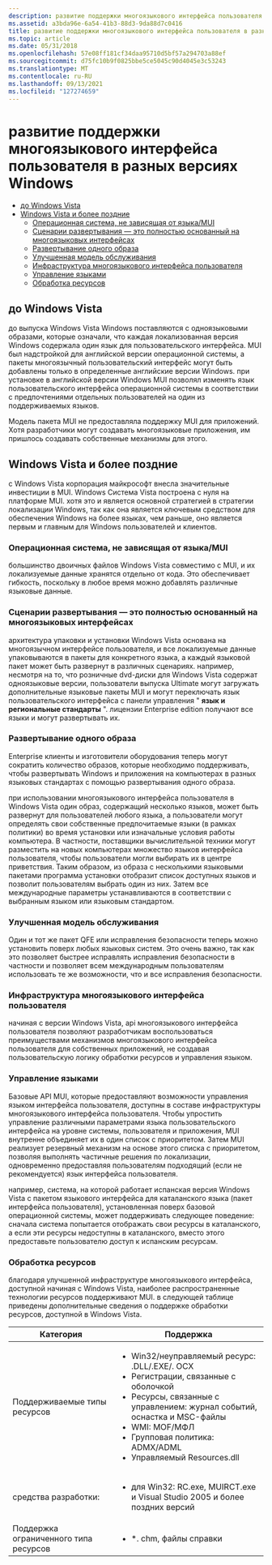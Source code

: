 ```yaml
---
description: развитие поддержки многоязыкового интерфейса пользователя в разных версиях Windows
ms.assetid: a3bda96e-6a54-41b3-88d3-9da88d7c0416
title: развитие поддержки многоязыкового интерфейса пользователя в разных версиях Windows
ms.topic: article
ms.date: 05/31/2018
ms.openlocfilehash: 57e08ff181cf34daa95710d5bf57a294703a88ef
ms.sourcegitcommit: d75fc10b9f0825bbe5ce5045c90d4045e3c53243
ms.translationtype: MT
ms.contentlocale: ru-RU
ms.lasthandoff: 09/13/2021
ms.locfileid: "127274659"
---
```

# <a name="evolution-of-mui-support-across-windows-versions"></a>развитие поддержки многоязыкового интерфейса пользователя в разных версиях Windows

-   [до Windows Vista](#before-windows-vista)
-   [Windows Vista и более поздние](#windows-vista-and-beyond)
    -   [Операционная система, не зависящая от языка/MUI](#a-language-neutralmui-operating-system)
    -   [Сценарии развертывания — это полностью основанный на многоязыковых интерфейсах](#deployment-scenarios-are-fully-mui-based)
    -   [Развертывание одного образа](#single-image-deployment)
    -   [Улучшенная модель обслуживания](#improved-servicing-model)
    -   [Инфраструктура многоязыкового интерфейса пользователя](#mui-infrastructure)
    -   [Управление языками](#language-management)
    -   [Обработка ресурсов](#resource-handling)

## <a name="before-windows-vista"></a>до Windows Vista

до выпуска Windows Vista Windows поставляются с одноязыковыми образами, которые означали, что каждая локализованная версия Windows содержала один язык для пользовательского интерфейса. MUI был надстройкой для английской версии операционной системы, а пакеты многоязычный пользовательский интерфейс могут быть добавлены только в определенные английские версии Windows. при установке в английской версии Windows MUI позволял изменять язык пользовательского интерфейса операционной системы в соответствии с предпочтениями отдельных пользователей на один из поддерживаемых языков.

Модель пакета MUI не предоставляла поддержку MUI для приложений. Хотя разработчики могут создавать многоязыковые приложения, им пришлось создавать собственные механизмы для этого.

## <a name="windows-vista-and-beyond"></a>Windows Vista и более поздние

с Windows Vista корпорация майкрософт внесла значительные инвестиции в MUI. Windows Система Vista построена с нуля на платформе MUI. хотя это и является основной стратегией в стратегии локализации Windows, так как она является ключевым средством для обеспечения Windows на более языках, чем раньше, оно является первым и главным для Windows пользователей и клиентов.

### <a name="a-language-neutralmui-operating-system"></a>Операционная система, не зависящая от языка/MUI

большинство двоичных файлов Windows Vista совместимо с MUI, и их локализуемые данные хранятся отдельно от кода. Это обеспечивает гибкость, поскольку в любое время можно добавлять различные языковые данные.

### <a name="deployment-scenarios-are-fully-mui-based"></a>Сценарии развертывания — это полностью основанный на многоязыковых интерфейсах

архитектура упаковки и установки Windows Vista основана на многоязычном интерфейсе пользователя, и все локализуемые данные упаковываются в пакеты для конкретного языка, а каждый языковой пакет может быть развернут в различных сценариях. например, несмотря на то, что розничные dvd-диски для Windows Vista содержат одноязыковые версии, пользователи выпуска Ultimate могут загружать дополнительные языковые пакеты MUI и могут переключать язык пользовательского интерфейса с панели управления " **язык и региональные стандарты** ". лицензии Enterprise edition получают все языки и могут развертывать их.

### <a name="single-image-deployment"></a>Развертывание одного образа

Enterprise клиенты и изготовители оборудования теперь могут сократить количество образов, которые необходимо поддерживать, чтобы развертывать Windows и приложения на компьютерах в разных языковых стандартах с помощью развертывания одного образа.

при использовании многоязыкового интерфейса пользователя в Windows Vista один образ, содержащий несколько языков, может быть развернут для пользователей любого языка, а пользователи могут определять свои собственные предпочитаемые языки (в рамках политики) во время установки или изначальные условия работы компьютера. В частности, поставщики вычислительной техники могут разместить на новых компьютерах множество языков интерфейса пользователя, чтобы пользователи могли выбирать их в центре приветствия. Таким образом, из образа с несколькими языковыми пакетами программа установки отобразит список доступных языков и позволит пользователям выбрать один из них. Затем все международные параметры устанавливаются в соответствии с выбранным языком или языковым стандартом.

### <a name="improved-servicing-model"></a>Улучшенная модель обслуживания

Один и тот же пакет QFE или исправления безопасности теперь можно установить поверх любых языковых систем. Это очень важно, так как это позволяет быстрее исправлять исправления безопасности в частности и позволяет всем международным пользователям использовать те же возможности, что и все исправления безопасности.

### <a name="mui-infrastructure"></a>Инфраструктура многоязыкового интерфейса пользователя

начиная с версии Windows Vista, api многоязыкового интерфейса пользователя позволяют разработчикам воспользоваться преимуществами механизмов многоязыкового интерфейса пользователя для собственных приложений, не создавая пользовательскую логику обработки ресурсов и управления языком.

### <a name="language-management"></a>Управление языками

Базовые API MUI, которые предоставляют возможности управления языком интерфейса пользователя, доступны в составе инфраструктуры многоязыкового интерфейса пользователя. Чтобы упростить управление различными параметрами языка пользовательского интерфейса на уровне системы, пользователя и приложения, MUI внутренне объединяет их в один список с приоритетом. Затем MUI реализует резервный механизм на основе этого списка с приоритетом, позволяя выполнять частичные решения по локализации, одновременно предоставляя пользователям подходящий (если не рекомендуется) язык интерфейса пользователя.

например, система, на которой работает испанская версия Windows Vista с пакетом языкового интерфейса для каталанского языка (пакет интерфейса пользователя), установленная поверх базовой операционной системы, может поддерживать следующее поведение: сначала система попытается отображать свои ресурсы в каталанского, а если эти ресурсы недоступны в каталанского, вместо этого предоставьте пользователю доступ к испанским ресурсам.

### <a name="resource-handling"></a>Обработка ресурсов

благодаря улучшенной инфраструктуре многоязыкового интерфейса, доступной начиная с Windows Vista, наиболее распространенные технологии ресурсов поддерживают MUI. в следующей таблице приведены дополнительные сведения о поддержке обработки ресурсов, доступной в Windows Vista.




| Категория | Поддержка | 
|----------|---------|
| Поддерживаемые типы ресурсов | <ul><li>Win32/неуправляемый ресурс: .DLL/.EXE/. OCX</li><li>Регистрации, связанные с оболочкой</li><li>Ресурсы, связанные с управлением: журнал событий, оснастка и MSC-файлы</li><li>WMI: MOF/МФЛ</li><li>Групповая политика: ADMX/ADML</li><li>Управляемый Resources.dll</li></ul> | 
| средства разработки: | <ul><li>для Win32: RC.exe, MUIRCT.exe и Visual Studio 2005 и более поздних версий</li></ul> | 
| Поддержка ограниченного типа ресурсов | <ul><li>*. chm, файлы справки</li></ul> | 




 

 

 



